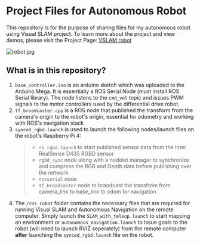 # Project Files for Autonomous Robot

This repository is for the purpose of sharing files for my autonomous robot using Visual SLAM project. To learn more about the project and view demos, please visit the Project Page: [VSLAM robot](https://www.aliasghar.tech/home/robot/)

![robot.jpg](robot.jpg)

## What is in this repository?

1. `base_controller.ino` is an arduino sketch which was uploaded to the Arduino Mega. It is essentially a ROS Serial Node (must install ROS Serial library). The node listens to the `cmd_vel` topic and issues PWM signals to the motor controllers used by the differential drive robot.
2. `tf_broadcaster.cpp` is a ROS node that published the transform from the camera's origin to the robot's origin, essential for odometry and working with ROS's navigation stack
3. `synced_rgbd.launch` is used to launch the following nodes/launch files on the robot's Raspberry Pi 4:
   > - `rs_rgbd.launch` to start published sensor data from the Inter RealSense D435 RGBD sensor
   > - `rgbd_sync` node along with a nodelet manager to synchronize and compress the RGB and Depth data before publishing over the network
   > - `rosserial` node
   > - `tf_broadcaster` node to braodcast the transfrom from camera_link to base_link to odom for navigation
4. The `/ros_robot` folder contains the necessary files that are required for running Visual SLAM and Autonomous Navigation on the remote computer. Simply launch the `SLAM_with_teleop.launch` to start mapping an environment or `autonomous_navigation.launch` to issue goals to the robot (will need to launch RVIZ seperately) from the remote computer **after** launching the `synced_rgbd.launch` file on the robot.
